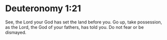 # Deuteronomy 1:21

See, the Lord your God has set the land before you. Go up, take possession, as the Lord, the God of your fathers, has told you. Do not fear or be dismayed.
